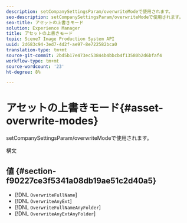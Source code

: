 ```yaml
---
description: setCompanySettingsParam/overwriteModeで使用されます。
seo-description: setCompanySettingsParam/overwriteModeで使用されます。
seo-title: アセットの上書きモード
solution: Experience Manager
title: アセットの上書きモード
topic: Scene7 Image Production System API
uuid: 2d683c94-3ed7-4d2f-ae97-8e722582bca0
translation-type: tm+mt
source-git-commit: 2bd5b17e473ec53844b4bbcb4f13580b2d6bfaf4
workflow-type: tm+mt
source-wordcount: '23'
ht-degree: 8%

---
```



# アセットの上書きモード{#asset-overwrite-modes}

setCompanySettingsParam/overwriteModeで使用されます。

構文

## 値 {#section-f90227ce3f5341a08db19ae51c2d40a5}

* [!DNL `OverwriteFullName`]
* [!DNL `OverwriteAnyExt`]
* [!DNL `OverwriteFullNameAnyFolder`]
* [!DNL `OverwriteAnyExtAnyFolder`]

